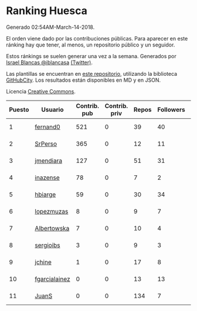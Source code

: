 # Ranking Huesca

Generado 02:54AM-March-14-2018.

El orden viene dado por las contribuciones públicas. Para aparecer en este ránking hay que tener, al menos, un repositorio público y un seguidor.

Estos ránkings se suelen generar una vez a la semana. Generados por [Israel Blancas @iblancasa](https://github.com/iblancasa/) [(Twitter)](https://twitter.com/iblancasa).

Las plantillas se encuentran en [este repositorio](https://github.com/iblancasa/GH-Spanish-Ranking), utilizando la biblioteca [GitHubCity](https://github.com/iblancasa/GitHubCity). Los resultados están disponibles en MD y en JSON.

Licencia [Creative Commons](https://creativecommons.org/licenses/by/4.0/).

| Puesto   |  Usuario  | Contrib. pub | Contrib. priv |Repos| Followers | Desde |  Avatar  |
|----------|-----------|--------------|---------------|-----|-----------|-------|----------|
|1|[fernand0](https://github.com/fernand0)|521|0|39|40|2008-03-06|![fernand0](https://avatars0.githubusercontent.com/u/2467)|
|2|[SrPerso](https://github.com/SrPerso)|365|0|12|11|2016-02-09|![SrPerso](https://avatars0.githubusercontent.com/u/17146733)|
|3|[jmendiara](https://github.com/jmendiara)|127|0|51|31|2011-06-15|![jmendiara](https://avatars0.githubusercontent.com/u/851359)|
|4|[inazense](https://github.com/inazense)|78|0|7|2|2016-08-16|![inazense](https://avatars0.githubusercontent.com/u/21070069)|
|5|[hbiarge](https://github.com/hbiarge)|59|0|30|34|2010-11-08|![hbiarge](https://avatars0.githubusercontent.com/u/473010)|
|6|[lopezmuzas](https://github.com/lopezmuzas)|8|0|9|7|2012-02-01|![lopezmuzas](https://avatars0.githubusercontent.com/u/1397384)|
|7|[Albertowska](https://github.com/Albertowska)|7|0|10|4|2013-05-21|![Albertowska](https://avatars0.githubusercontent.com/u/4486925)|
|8|[sergioibs](https://github.com/sergioibs)|3|0|9|3|2013-09-26|![sergioibs](https://avatars2.githubusercontent.com/u/5547593)|
|9|[jchine](https://github.com/jchine)|1|0|17|8|2012-05-03|![jchine](https://avatars0.githubusercontent.com/u/1701751)|
|10|[fgarcialainez](https://github.com/fgarcialainez)|0|0|13|13|2012-05-19|![fgarcialainez](https://avatars3.githubusercontent.com/u/1755561)|
|11|[JuanS](https://github.com/JuanS)|0|0|134|7|2012-08-16|![JuanS](https://avatars1.githubusercontent.com/u/2165396)|
